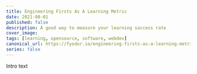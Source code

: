 ```yaml
---
title: Engineering Firsts As A Learning Metric
date: 2021-08-01
published: false
description: A good way to measure your learning success rate
cover_image:
tags: [learning, opensource, software, webdev]
canonical_url: https://fyodor.io/engineering-firsts-as-a-learning-metric/
series: false
---
```


Intro text